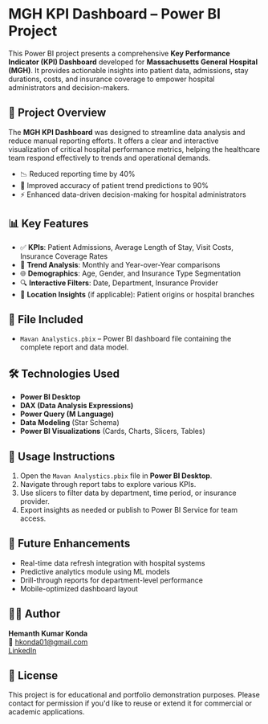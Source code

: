 # MGH KPI Dashboard – Power BI Project

This Power BI project presents a comprehensive **Key Performance Indicator (KPI) Dashboard** developed for **Massachusetts General Hospital (MGH)**. It provides actionable insights into patient data, admissions, stay durations, costs, and insurance coverage to empower hospital administrators and decision-makers.

## 🏥 Project Overview

The **MGH KPI Dashboard** was designed to streamline data analysis and reduce manual reporting efforts. It offers a clear and interactive visualization of critical hospital performance metrics, helping the healthcare team respond effectively to trends and operational demands.

- 📉 Reduced reporting time by 40%
- 🎯 Improved accuracy of patient trend predictions to 90%
- ⚡ Enhanced data-driven decision-making for hospital administrators

## 📊 Key Features

- ✅ **KPIs**: Patient Admissions, Average Length of Stay, Visit Costs, Insurance Coverage Rates
- 📆 **Trend Analysis**: Monthly and Year-over-Year comparisons
- 🌐 **Demographics**: Age, Gender, and Insurance Type Segmentation
- 🔍 **Interactive Filters**: Date, Department, Insurance Provider
- 📍 **Location Insights** (if applicable): Patient origins or hospital branches

## 📁 File Included

- `Mavan Analystics.pbix` – Power BI dashboard file containing the complete report and data model.

## 🛠️ Technologies Used

- **Power BI Desktop**
- **DAX (Data Analysis Expressions)**
- **Power Query (M Language)**
- **Data Modeling** (Star Schema)
- **Power BI Visualizations** (Cards, Charts, Slicers, Tables)

## 🧭 Usage Instructions

1. Open the `Mavan Analystics.pbix` file in **Power BI Desktop**.
2. Navigate through report tabs to explore various KPIs.
3. Use slicers to filter data by department, time period, or insurance provider.
4. Export insights as needed or publish to Power BI Service for team access.

## 🔮 Future Enhancements

- Real-time data refresh integration with hospital systems
- Predictive analytics module using ML models
- Drill-through reports for department-level performance
- Mobile-optimized dashboard layout

## 👨‍💼 Author

**Hemanth Kumar Konda**  
📧 hkonda01@gmail.com   
[LinkedIn](https://www.linkedin.com/in/hemanth-kumar-konda-20bb251a4/)

## 📄 License

This project is for educational and portfolio demonstration purposes. Please contact for permission if you'd like to reuse or extend it for commercial or academic applications.


